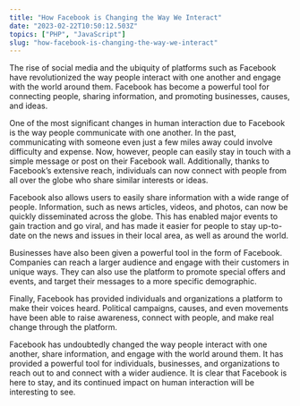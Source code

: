 ```yaml
---
title: "How Facebook is Changing the Way We Interact"
date: "2023-02-22T10:50:12.503Z"
topics: ["PHP", "JavaScript"]
slug: "how-facebook-is-changing-the-way-we-interact"
---
```


The rise of social media and the ubiquity of platforms such as Facebook have revolutionized the way people interact with one another and engage with the world around them. Facebook has become a powerful tool for connecting people, sharing information, and promoting businesses, causes, and ideas.

One of the most significant changes in human interaction due to Facebook is the way people communicate with one another. In the past, communicating with someone even just a few miles away could involve difficulty and expense. Now, however, people can easily stay in touch with a simple message or post on their Facebook wall. Additionally, thanks to Facebook’s extensive reach, individuals can now connect with people from all over the globe who share similar interests or ideas.

Facebook also allows users to easily share information with a wide range of people. Information, such as news articles, videos, and photos, can now be quickly disseminated across the globe. This has enabled major events to gain traction and go viral, and has made it easier for people to stay up-to-date on the news and issues in their local area, as well as around the world.

Businesses have also been given a powerful tool in the form of Facebook. Companies can reach a larger audience and engage with their customers in unique ways. They can also use the platform to promote special offers and events, and target their messages to a more specific demographic.

Finally, Facebook has provided individuals and organizations a platform to make their voices heard. Political campaigns, causes, and even movements have been able to raise awareness, connect with people, and make real change through the platform.

Facebook has undoubtedly changed the way people interact with one another, share information, and engage with the world around them. It has provided a powerful tool for individuals, businesses, and organizations to reach out to and connect with a wider audience. It is clear that Facebook is here to stay, and its continued impact on human interaction will be interesting to see.
